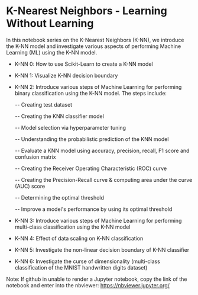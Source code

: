 # K-Nearest Neighbors - Learning Without Learning

In this notebook series on the K-Nearest Neighbors (K-NN), we introduce the K-NN model and investigate various aspects of performing Machine Learning (ML) using the K-NN model.

- K-NN 0: How to use Scikit-Learn to create a K-NN model
- K-NN 1: Visualize K-NN decision boundary
- K-NN 2: Introduce various steps of Machine Learning for performing binary classification using the K-NN model. The steps include:

  -- Creating test dataset
  
  -- Creating the KNN classifier model

  -- Model selection via hyperparameter tuning

  -- Understanding the probabilistic prediction of the KNN model

  -- Evaluate a KNN model using accuracy, precision, recall, F1 score and confusion matrix
  
  -- Creating the Receiver Operating Characteristic (ROC) curve
 
  -- Creating the Precision-Recall curve & computing area under the curve (AUC) score

  -- Determining the optimal threshold

  -- Improve a model's performance by using its optimal threshold
  
- K-NN 3: Introduce various steps of Machine Learning for performing multi-class classification using the K-NN model 

- K-NN 4: Effect of data scaling on K-NN classification

- K-NN 5: Investigate the non-linear decision boundary of K-NN classifier

- K-NN 6: Investigate the curse of dimensionality (multi-class classification of the MNIST handwritten digits dataset)



Note: If github in unable to render a Jupyter notebook, copy the link of the notebook and enter into the nbviewer:
https://nbviewer.jupyter.org/
